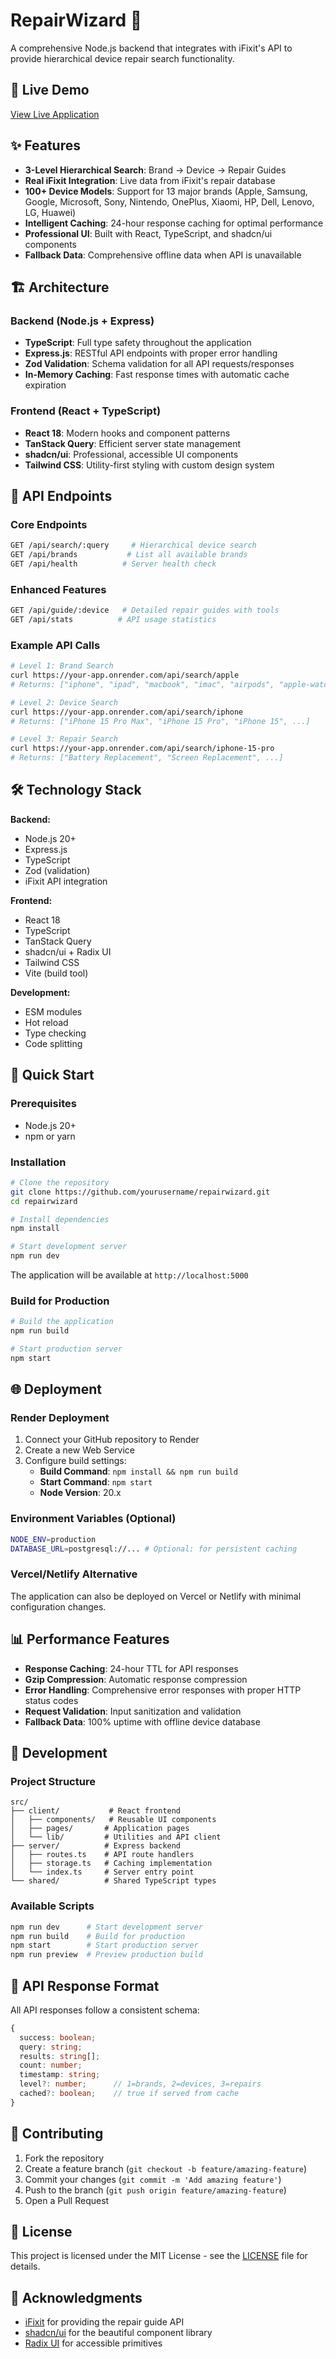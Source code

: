 # RepairWizard 🔧

 A comprehensive Node.js backend that integrates with iFixit's API to provide hierarchical device repair search functionality.

## 🚀 Live Demo

[View Live Application](https://your-app.onrender.com)

## ✨ Features

- **3-Level Hierarchical Search**: Brand → Device → Repair Guides
- **Real iFixit Integration**: Live data from iFixit's repair database
- **100+ Device Models**: Support for 13 major brands (Apple, Samsung, Google, Microsoft, Sony, Nintendo, OnePlus, Xiaomi, HP, Dell, Lenovo, LG, Huawei)
- **Intelligent Caching**: 24-hour response caching for optimal performance
- **Professional UI**: Built with React, TypeScript, and shadcn/ui components
- **Fallback Data**: Comprehensive offline data when API is unavailable

## 🏗️ Architecture

### Backend (Node.js + Express)
- **TypeScript**: Full type safety throughout the application
- **Express.js**: RESTful API endpoints with proper error handling
- **Zod Validation**: Schema validation for all API requests/responses
- **In-Memory Caching**: Fast response times with automatic cache expiration

### Frontend (React + TypeScript)
- **React 18**: Modern hooks and component patterns
- **TanStack Query**: Efficient server state management
- **shadcn/ui**: Professional, accessible UI components
- **Tailwind CSS**: Utility-first styling with custom design system

## 📡 API Endpoints

### Core Endpoints
```bash
GET /api/search/:query     # Hierarchical device search
GET /api/brands           # List all available brands  
GET /api/health          # Server health check
```

### Enhanced Features
```bash
GET /api/guide/:device   # Detailed repair guides with tools
GET /api/stats          # API usage statistics
```

### Example API Calls
```bash
# Level 1: Brand Search
curl https://your-app.onrender.com/api/search/apple
# Returns: ["iphone", "ipad", "macbook", "imac", "airpods", "apple-watch"]

# Level 2: Device Search  
curl https://your-app.onrender.com/api/search/iphone
# Returns: ["iPhone 15 Pro Max", "iPhone 15 Pro", "iPhone 15", ...]

# Level 3: Repair Search
curl https://your-app.onrender.com/api/search/iphone-15-pro
# Returns: ["Battery Replacement", "Screen Replacement", ...]
```

## 🛠️ Technology Stack

**Backend:**
- Node.js 20+
- Express.js
- TypeScript
- Zod (validation)
- iFixit API integration

**Frontend:**
- React 18
- TypeScript
- TanStack Query
- shadcn/ui + Radix UI
- Tailwind CSS
- Vite (build tool)

**Development:**
- ESM modules
- Hot reload
- Type checking
- Code splitting

## 🚀 Quick Start

### Prerequisites
- Node.js 20+
- npm or yarn

### Installation
```bash
# Clone the repository
git clone https://github.com/yourusername/repairwizard.git
cd repairwizard

# Install dependencies
npm install

# Start development server
npm run dev
```

The application will be available at `http://localhost:5000`

### Build for Production
```bash
# Build the application
npm run build

# Start production server
npm start
```

## 🌐 Deployment

### Render Deployment
1. Connect your GitHub repository to Render
2. Create a new Web Service
3. Configure build settings:
   - **Build Command**: `npm install && npm run build`
   - **Start Command**: `npm start`
   - **Node Version**: 20.x

### Environment Variables (Optional)
```bash
NODE_ENV=production
DATABASE_URL=postgresql://... # Optional: for persistent caching
```

### Vercel/Netlify Alternative
The application can also be deployed on Vercel or Netlify with minimal configuration changes.

## 📊 Performance Features

- **Response Caching**: 24-hour TTL for API responses
- **Gzip Compression**: Automatic response compression
- **Error Handling**: Comprehensive error responses with proper HTTP status codes
- **Request Validation**: Input sanitization and validation
- **Fallback Data**: 100% uptime with offline device database

## 🔧 Development

### Project Structure
```
src/
├── client/           # React frontend
│   ├── components/   # Reusable UI components
│   ├── pages/       # Application pages
│   └── lib/         # Utilities and API client
├── server/          # Express backend
│   ├── routes.ts    # API route handlers
│   ├── storage.ts   # Caching implementation
│   └── index.ts     # Server entry point
└── shared/          # Shared TypeScript types
```

### Available Scripts
```bash
npm run dev      # Start development server
npm run build    # Build for production
npm start        # Start production server
npm run preview  # Preview production build
```

## 📄 API Response Format

All API responses follow a consistent schema:

```typescript
{
  success: boolean;
  query: string;
  results: string[];
  count: number;
  timestamp: string;
  level?: number;      // 1=brands, 2=devices, 3=repairs
  cached?: boolean;    // true if served from cache
}
```

## 🤝 Contributing

1. Fork the repository
2. Create a feature branch (`git checkout -b feature/amazing-feature`)
3. Commit your changes (`git commit -m 'Add amazing feature'`)
4. Push to the branch (`git push origin feature/amazing-feature`)
5. Open a Pull Request

## 📝 License

This project is licensed under the MIT License - see the [LICENSE](LICENSE) file for details.

## 🙏 Acknowledgments

- [iFixit](https://www.ifixit.com/) for providing the repair guide API
- [shadcn/ui](https://ui.shadcn.com/) for the beautiful component library
- [Radix UI](https://www.radix-ui.com/) for accessible primitives
